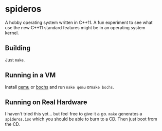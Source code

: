spideros
========
A hobby operating system written in C++11. A fun experiment to see
what use the new C++11 standard features might be in an operating
system kernel.

Building
--------
Just `make`.

Running in a VM
---------------
Install [qemu](http://wiki.qemu.org/) or [bochs](http://bochs.sourceforge.net/)
and run `make qemu` or`make bochs`.

Running on Real Hardware
------------------------
I haven't tried this yet... but feel free to give it a go. `make`
generates a `spideros.iso` which you should be able to burn to a
CD. Then just boot from the CD.
